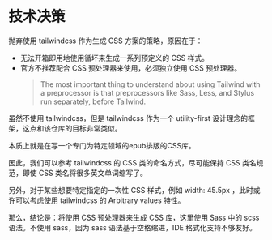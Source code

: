# 技术决策

抛弃使用 tailwindcss 作为生成 CSS 方案的策略，原因在于：
- 无法开箱即用地使用循坏来生成一系列预定义的 CSS 样式。
- 官方不推荐配合 CSS 预处理器来使用，必须独立使用 CSS 预处理器。
  > The most important thing to understand about using Tailwind with a preprocessor is that preprocessors like Sass,
  Less, and Stylus run separately, before Tailwind.

虽然不使用 tailwindcss，但是 tailwindcss 作为一个 utility-first 设计理念的框架，这点和该仓库的目标非常类似。

本质上就是在写一个专门为特定领域的epub排版的CSS库。

因此，我们可以参考 tailwindcss 的 CSS 类的命名方式，尽可能保持 CSS 类名规范，即使 CSS 类名将很多英文单词缩写了。

另外，对于某些想要特定指定的一次性 CSS 样式，例如 width: 45.5px ，此时或许可以考虑使用 tailwindcss 的 Arbitrary values 特性。

那么，结论是：将使用 CSS 预处理器来生成 CSS 库，这里使用 Sass 中的 scss 语法。不使用 sass，因为 sass 语法基于空格缩进，IDE 格式化支持不够友好。
